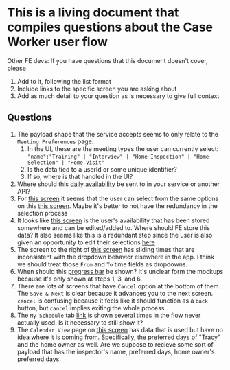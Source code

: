 # This is a living document that compiles questions about the Case Worker user flow

Other FE devs: If you have questions that this document doesn't cover, please

1. Add to it, following the list format
2. Include links to the specific screen you are asking about
3. Add as much detail to your question as is necessary to give full context

## Questions

1. The payload shape that the service accepts seems to only relate to the `Meeting Preferences` page.
   1. In the UI, these are the meeting types the user can currently select: ```"name":"Training" | "Interview" | "Home Inspection" | "Home Selection" | "Home Visit"```
   2. Is the data tied to a userId or some unique identifier?
   3. If so, where is that handled in the UI?
2. Where should this [daily availability](https://www.figma.com/file/kwUcXHYpKMHhuktdElLmmw/Calendaring-Home-Unite-Us-Copy?node-id=646%3A1031) be sent to in your service or another API?
3. For [this screen](https://www.figma.com/file/kwUcXHYpKMHhuktdElLmmw/Calendaring-Home-Unite-Us-Copy?node-id=855%3A8157) it seems that the user can select from the same options on this [this screen](https://www.figma.com/file/kwUcXHYpKMHhuktdElLmmw/Calendaring-Home-Unite-Us-Copy?node-id=830%3A6580). Maybe it's better to not have the redundancy in the selection process
4. It looks like [this screen](https://www.figma.com/file/kwUcXHYpKMHhuktdElLmmw/Calendaring-Home-Unite-Us-Copy?node-id=888%3A10536) is the user's availability that has been stored somewhere and can be edited/added to. Where should FE store this data? It also seems like this is a redundant step since the user is also given an opportunity to edit their selections [here](https://www.figma.com/file/kwUcXHYpKMHhuktdElLmmw/Calendaring-Home-Unite-Us-Copy?node-id=830%3A9161)
5. The screen to the right of [this screen](https://www.figma.com/file/kwUcXHYpKMHhuktdElLmmw/Calendaring-Home-Unite-Us-Copy?node-id=830%3A7894) has sliding times that are inconsistent with the dropdown behavior elsewhere in the app. I think we should treat those `From` and `To` time fields as dropdowns.
6. When should this [progress bar](https://www.figma.com/file/kwUcXHYpKMHhuktdElLmmw/Calendaring-Home-Unite-Us-Copy?node-id=855%3A8680) be shown? It's unclear form the mockups because it's only shown at steps 1, 3, and 6.
7. There are lots of screens that have `Cancel` option at the bottom of them. The `Save & Next` is clear because it advances you to the next screen. `cancel` is confusing because it feels like it should function as a `back` button, but `cancel` implies exiting the whole process.
8. The `My Schedule` tab [link](https://www.figma.com/file/kwUcXHYpKMHhuktdElLmmw/Calendaring-Home-Unite-Us-Copy?node-id=855%3A8468) is shown several times in the flow never actually used. Is it necessary to still show it?
9. The `Calendar View` page on [this screen](https://www.figma.com/file/kwUcXHYpKMHhuktdElLmmw/Calendaring-Home-Unite-Us-Copy?node-id=154%3A498) has data that is used but have no idea where it is coming from. Specifically, the preferred days of "Tracy" and the home owner as well. Are we suppose to recieve some sort of payload that has the inspector's name, preferred days, home owner's preferred days.
